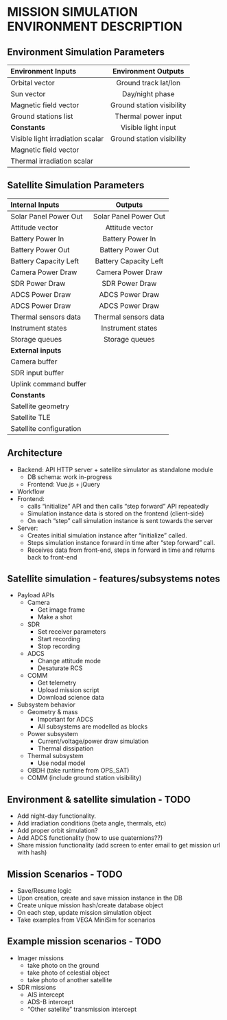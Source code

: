 
# MISSION SIMULATION ENVIRONMENT DESCRIPTION

## Environment Simulation Parameters
| Environment Inputs | Environment Outputs | 
| :------------- | :----------: |
| Orbital vector	 |	Ground track lat/lon   | 
| Sun vector | Day/night phase |
| Magnetic field vector | 	Ground station visibility |
| Ground stations list |Thermal power input |
| **Constants** | Visible light input |
| Visible light irradiation scalar | 	Ground station visibility |
| Magnetic field vector | |
| Thermal irradiation scalar | |
  
## Satellite Simulation Parameters

| **Internal Inputs** | **Outputs** | 
| :------------- | :----------: |
| Solar Panel Power Out	 | Solar Panel Power Out | 
| Attitude vector | Attitude vector |
| Battery Power In | Battery Power In |
| Battery Power Out | Battery Power Out |
| Battery Capacity Left | Battery Capacity Left | 
| Camera Power Draw |Camera Power Draw | 
| SDR Power Draw | SDR Power Draw | 
| ADCS Power Draw | ADCS Power Draw | 	
| ADCS Power Draw | ADCS Power Draw | 
| Thermal sensors data | Thermal sensors data | 
| Instrument states | Instrument states | 
| Storage queues | Storage queues | 
| **External inputs** | | 
| Camera buffer | | 	
| SDR input buffer | |		
| Uplink command buffer | |
| **Constants** | |
| Satellite geometry | |	
| Satellite TLE | |	
| Satellite configuration | |	
	

## Architecture
* Backend: API HTTP server + satellite simulator as standalone module
   * DB schema: work in-progress
   * Frontend: Vue.js + jQuery
* Workflow
* Frontend:
    * calls “initialize” API and then calls “step forward” API repeatedly
    * Simulation instance data is stored on the frontend (client-side)
    * On each “step” call simulation instance is sent towards the server
* Server:
    * Creates initial simulation instance after “initialize” called.
    * Steps simulation instance forward in time after “step forward” call.
    * Receives data from front-end, steps in forward in time and returns back to front-end

## Satellite simulation - features/subsystems notes
* Payload APIs
    * Camera
        * Get image frame
        * Make a shot 
    * SDR
        * Set receiver parameters
        * Start recording
        * Stop recording
    * ADCS
        * Change attitude mode
        * Desaturate RCS
    * COMM
        * Get telemetry
        * Upload mission script
        * Download science data
* Subsystem behavior
    * Geometry & mass
        * Important for ADCS
        * All subsystems are modelled as blocks
    * Power subsystem
        * Current/voltage/power draw simulation
        * Thermal dissipation
    * Thermal subsystem
        * Use nodal model
    * OBDH (take runtime from OPS_SAT)
    * COMM (include ground station visibility)

## Environment & satellite simulation - TODO
* Add night-day functionality.
* Add irradiation conditions (beta angle, thermals, etc)
* Add proper orbit simulation?
* Add ADCS functionality (how to use quaternions??)
* Share mission functionality (add screen to enter email to get mission url with hash) 

## Mission Scenarios - TODO
* Save/Resume logic
* Upon creation, create and save mission instance in the DB
* Create unique mission hash/create database object
* On each step, update mission simulation object
* Take examples from VEGA MiniSim for scenarios

## Example mission scenarios - TODO
* Imager missions
    * take photo on the ground
    * take photo of celestial object
    * take photo of another satellite
* SDR missions
    * AIS intercept
    * ADS-B intercept
    * “Other satellite” transmission intercept


